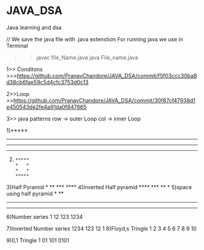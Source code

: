# JAVA_DSA
Java learning and dsa 

// We save the java file with .java extenstion
For running java we use in Terminal
>>javac  file_Name.java
>>java File_name.java

1>> Conditons >>>https://github.com/PranavChandore/JAVA_DSA/commit/f5f03ccc30ba8d38cb6fae59c5d4cfc3753d0c13

2>>Loop >>https://github.com/PranavChandore/JAVA_DSA/commit/30f87cf47938d1e450543de2fe4a91da0f847665

3>> java patterns
row -> outer Loop
col -> inner Loop


1)*****                              
  *****   
  *****
  *****
 2)     *****
        *   *
        *   *
        *****
3)Half Pyramid
            *
            **
            ***
            ****
4)Inverted Half pyramid
    ****
    ***
    **
    *
5)space using half pyramid
   *
  **
 ***
****
6)Number series
1
12
123
1234

7)Inverted Number series
    1234
    123
    12
    1
8)Floyd,s Tringle
1 
2 3 
4 5 6 
7 8 9 10

9)0,1 Tringle
1
01
101
0101
